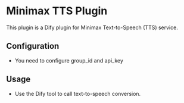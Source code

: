 # Minimax TTS  Plugin

This plugin is a Dify plugin for Minimax Text-to-Speech (TTS) service.


## Configuration
- You need to configure group_id and api_key

## Usage
- Use the Dify tool to call text-to-speech conversion.
